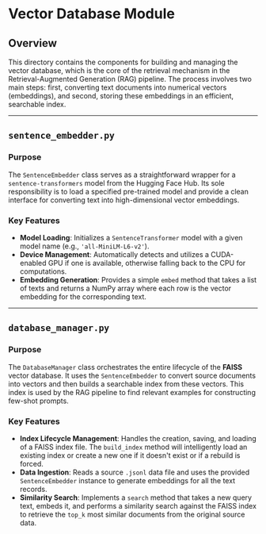 # Vector Database Module

## Overview

This directory contains the components for building and managing the vector database, which is the core of the retrieval mechanism in the Retrieval-Augmented Generation (RAG) pipeline. The process involves two main steps: first, converting text documents into numerical vectors (embeddings), and second, storing these embeddings in an efficient, searchable index.

---

## `sentence_embedder.py`

### Purpose

The `SentenceEmbedder` class serves as a straightforward wrapper for a `sentence-transformers` model from the Hugging Face Hub. Its sole responsibility is to load a specified pre-trained model and provide a clean interface for converting text into high-dimensional vector embeddings.

### Key Features

-   **Model Loading**: Initializes a `SentenceTransformer` model with a given model name (e.g., `'all-MiniLM-L6-v2'`).
-   **Device Management**: Automatically detects and utilizes a CUDA-enabled GPU if one is available, otherwise falling back to the CPU for computations.
-   **Embedding Generation**: Provides a simple `embed` method that takes a list of texts and returns a NumPy array where each row is the vector embedding for the corresponding text.

---

## `database_manager.py`

### Purpose

The `DatabaseManager` class orchestrates the entire lifecycle of the **FAISS** vector database. It uses the `SentenceEmbedder` to convert source documents into vectors and then builds a searchable index from these vectors. This index is used by the RAG pipeline to find relevant examples for constructing few-shot prompts.

### Key Features

-   **Index Lifecycle Management**: Handles the creation, saving, and loading of a FAISS index file. The `build_index` method will intelligently load an existing index or create a new one if it doesn't exist or if a rebuild is forced.
-   **Data Ingestion**: Reads a source `.jsonl` data file and uses the provided `SentenceEmbedder` instance to generate embeddings for all the text records.
-   **Similarity Search**: Implements a `search` method that takes a new query text, embeds it, and performs a similarity search against the FAISS index to retrieve the `top_k` most similar documents from the original source data.